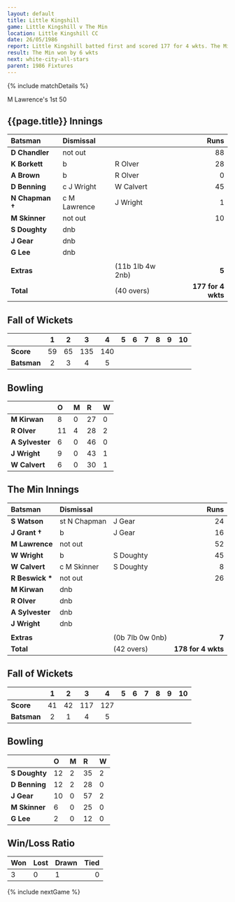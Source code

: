 ```yaml
---
layout: default
title: Little Kingshill
game: Little Kingshill v The Min
location: Little Kingshill CC
date: 26/05/1986
report: Little Kingshill batted first and scored 177 for 4 wkts. The Min replied with 178 for 4 wkts
result: The Min won by 6 wkts
next: white-city-all-stars
parent: 1986 Fixtures
---
```


{% include matchDetails %}

M Lawrence's 1st 50

## {{page.title}} Innings

| Batsman | Dismissal |  | Runs |
|:---|:---|---|---:|
| **D Chandler** | not out |  | 88 |
| **K Borkett** | b | R Olver | 28 |
| **A Brown** | b | R Olver | 0 |
| **D Benning** | c J Wright | W Calvert | 45 |
| **N Chapman &#8224;** | c M Lawrence | J Wright | 1 |
| **M Skinner** | not out |  | 10 |
| **S Doughty** | dnb |  |  |
| **J Gear** | dnb |  |  ||
| **G Lee** | dnb |  |  |
|  |  |  |  |
| **Extras** | | (11b 1lb 4w 2nb) | **5** |
| **Total** | | (40 overs) | **177 for 4 wkts** |

## Fall of Wickets

| | 1 | 2 | 3 | 4 | 5 | 6 | 7 | 8 | 9 | 10 |
|---|:---:|:---:|:---:|:---:|:---:|:---:|:---:|:---:|:---:|:---:|
| **Score** | 59 | 65 | 135 | 140 |  |  |  |  |  |  |
| **Batsman** | 2 | 3 | 4 | 5 |  |  |  |  |  |  |

## Bowling

| | O | M | R | W |
|---|:---|:---|:---|:---|
| **M Kirwan** | 8 | 0 | 27 | 0 |
| **R Olver** | 11 | 4 | 28 | 2 |
| **A Sylvester** | 6 | 0 | 46 | 0 |
| **J Wright** | 9 | 0 | 43 | 1 |
| **W Calvert** | 6 | 0 | 30 | 1 |

## The Min Innings

| Batsman | Dismissal |  | Runs |
|:---|:---|---|---:|
| **S Watson** | st N Chapman | J Gear | 24 |
| **J Grant &#8224;** | b | J Gear | 16 |
| **M Lawrence** | not out |  | 52 |
| **W Wright** | b | S Doughty | 45 |
| **W Calvert** | c M Skinner  | S Doughty | 8 |
| **R Beswick &#42;** | not out |  | 26 |
| **M Kirwan** | dnb |  |  |
| **R Olver** | dnb | |  |
| **A Sylvester** | dnb |  |  |
| **J Wright** | dnb | |  |
|  |  |  |  |
| **Extras** | | (0b 7lb 0w 0nb) | **7** |
| **Total** | | (42 overs) | **178 for 4 wkts** |

## Fall of Wickets

| | 1 | 2 | 3 | 4 | 5 | 6 | 7 | 8 | 9 | 10 |
|---|:---:|:---:|:---:|:---:|:---:|:---:|:---:|:---:|:---:|:---:|
| **Score** | 41 | 42 | 117 | 127 |  |  |  |  |  |  |
| **Batsman** | 2 | 1 | 4 | 5 |  |  |  |  |  |  |

## Bowling

| | O | M | R | W |
|---|:---|:---|:---|:---|
| **S Doughty** | 12 | 2 | 35 | 2 |
| **D Benning** | 12 | 2 | 28 | 0 |
| **J Gear** | 10 | 0 | 57 | 2 |
| **M Skinner** | 6 | 0 | 25 | 0 |
| **G Lee** | 2 | 0 | 12 | 0 |

## Win/Loss Ratio

| Won | Lost | Drawn | Tied |
|:---|:---|:---|---:|
| 3 | 0 | 1 | 0 |

{% include nextGame %}